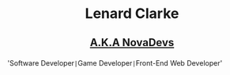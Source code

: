 # <p align="center">Lenard Clarke</p>
## <p align="center"><a href="https://assetstore.unity.com/publishers/101795">A.K.A NovaDevs</a></p>
'Software Developer` | `Game Developer` | `Front-End Web Developer'


